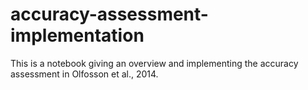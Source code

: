 # accuracy-assessment-implementation
This is a notebook giving an overview and implementing the accuracy assessment in Olfosson et al., 2014.
